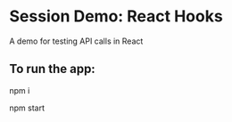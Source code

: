 # Session Demo: React Hooks

A demo for testing API calls in React

## To run the app:

npm i

npm start
